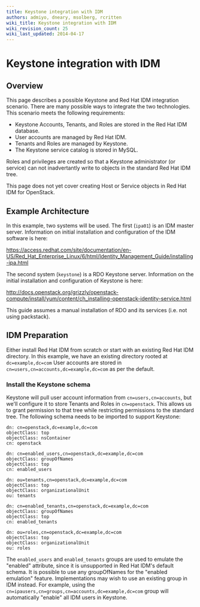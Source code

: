 ```yaml
---
title: Keystone integration with IDM
authors: admiyo, dneary, msolberg, rcritten
wiki_title: Keystone integration with IDM
wiki_revision_count: 25
wiki_last_updated: 2014-04-17
---
```


# Keystone integration with IDM

## Overview

This page describes a possible Keystone and Red Hat IDM integration scenario. There are many possible ways to integrate the two technologies. This scenario meets the following requirements:

*   Keystone Accounts, Tenants, and Roles are stored in the Red Hat IDM database.
*   User accounts are managed by Red Hat IDM.
*   Tenants and Roles are managed by Keystone.
*   The Keystone service catalog is stored in MySQL.

Roles and privileges are created so that a Keystone administrator (or service) can not inadvertantly write to objects in the standard Red Hat IDM tree.

This page does not yet cover creating Host or Service objects in Red Hat IDM for OpenStack.

## Example Architecture

In this example, two systems will be used. The first (`ipa01`) is an IDM master server. Information on initial installation and configuration of the IDM software is here:

<https://access.redhat.com/site/documentation/en-US/Red_Hat_Enterprise_Linux/6/html/Identity_Management_Guide/installing-ipa.html>

The second system (`keystone`) is a RDO Keystone server. Information on the initial installation and configuration of Keystone is here:

<http://docs.openstack.org/grizzly/openstack-compute/install/yum/content/ch_installing-openstack-identity-service.html>

This guide assumes a manual installation of RDO and its services (i.e. not using packstack).

## IDM Preparation

Either install Red Hat IDM from scratch or start with an existing Red Hat IDM directory. In this example, we have an existing directory rooted at `dc=example,dc=com` User accounts are stored in `cn=users,cn=accounts,dc=example,dc=com` as per the default.

### Install the Keystone schema

Keystone will pull user account information from `cn=users,cn=accounts`, but we'll configure it to store Tenants and Roles in `cn=openstack`. This allows us to grant permission to that tree while restricting permissions to the standard tree. The following schema needs to be imported to support Keystone:

    dn: cn=openstack,dc=example,dc=com
    objectClass: top
    objectClass: nsContainer
    cn: openstack

    dn: cn=enabled_users,cn=openstack,dc=example,dc=com
    objectClass: groupOfNames
    objectClass: top
    cn: enabled_users

    dn: ou=tenants,cn=openstack,dc=example,dc=com
    objectClass: top
    objectClass: organizationalUnit
    ou: tenants

    dn: cn=enabled_tenants,cn=openstack,dc=example,dc=com
    objectClass: groupOfNames
    objectClass: top
    cn: enabled_tenants

    dn: ou=roles,cn=openstack,dc=example,dc=com
    objectClass: top
    objectClass: organizationalUnit
    ou: roles

The `enabled_users` and `enabled_tenants` groups are used to emulate the "enabled" attribute, since it is unsupported in Red Hat IDM's default schema. It is possible to use any groupOfNames for the "enabled emulation" feature. Implementations may wish to use an existing group in IDM instead. For example, using the `cn=ipausers,cn=groups,cn=accounts,dc=example,dc=com` group will automatically "enable" all IDM users in Keystone.
